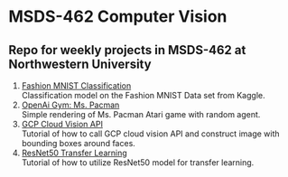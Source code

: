 # MSDS-462 Computer Vision
## Repo for weekly projects in MSDS-462 at Northwestern University
1. [Fashion MNIST Classification](fashion_mnist.ipynb)  
Classification model on the Fashion MNIST Data set from Kaggle.  
2. [OpenAi Gym: Ms. Pacman](Rendering_OpenAi_Gym_in_Colaboratory.ipynb)  
Simple rendering of Ms. Pacman Atari game with random agent.  
3. [GCP Cloud Vision API](gcp_cloud_vision_api.ipynb)  
Tutorial of how to call GCP cloud vision API and construct image with bounding boxes around faces.  
4. [ResNet50 Transfer Learning](transfer_learning.ipynb)  
Tutorial of how to utilize ResNet50 model for transfer learning.
